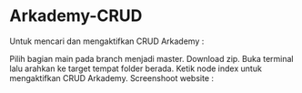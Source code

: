 # Arkademy-CRUD

Untuk mencari dan mengaktifkan CRUD Arkademy :

Pilih bagian main pada branch menjadi master.
Download zip.
Buka terminal lalu arahkan ke target tempat folder berada.
Ketik node index untuk mengaktifkan CRUD Arkademy.
Screenshoot website :

